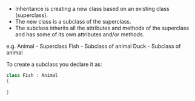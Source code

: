 - Inheritance is creating a new class based on an existing class (superclass).
- The new class is a subclass of the superclass.
- The subclass inherits all the attributes and methods of the superclass and has some of its own attributes and/or methods.

e.g.
Animal - Superclass
Fish - Subclass of animal
Duck - Subclass of animal

To create a subclass you declare it as:

```csharp
class Fish : Animal
{
	
}
```
